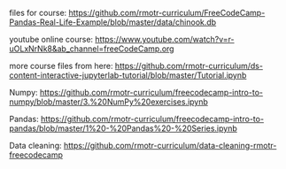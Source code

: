 files for course: https://github.com/rmotr-curriculum/FreeCodeCamp-Pandas-Real-Life-Example/blob/master/data/chinook.db

youtube online course: https://www.youtube.com/watch?v=r-uOLxNrNk8&ab_channel=freeCodeCamp.org

more course files from here: https://github.com/rmotr-curriculum/ds-content-interactive-jupyterlab-tutorial/blob/master/Tutorial.ipynb

Numpy: https://github.com/rmotr-curriculum/freecodecamp-intro-to-numpy/blob/master/3.%20NumPy%20exercises.ipynb

Pandas: https://github.com/rmotr-curriculum/freecodecamp-intro-to-pandas/blob/master/1%20-%20Pandas%20-%20Series.ipynb

Data cleaning: https://github.com/rmotr-curriculum/data-cleaning-rmotr-freecodecamp
